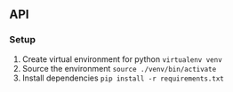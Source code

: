 ## API

### Setup
1. Create virtual environment for python `virtualenv venv`
2. Source the environment `source ./venv/bin/activate`
3. Install dependencies `pip install -r requirements.txt`
